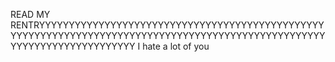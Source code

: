 READ MY RENTRYYYYYYYYYYYYYYYYYYYYYYYYYYYYYYYYYYYYYYYYYYYYYYYYYYYYYYYYYYYYYYYYYYYYYYYYYYYYYYYYYYYYYYYYYYYYYYYYYYYYYYYYYYYYYYYYYYYYYYYYYY
I hate a lot of you
